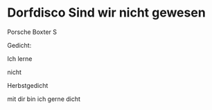 # Dorfdisco Sind wir nicht gewesen
Porsche Boxter S

Gedicht:

Ich lerne

nicht

Herbstgedicht

mit dir bin ich gerne dicht
